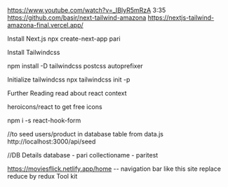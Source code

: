 https://www.youtube.com/watch?v=_IBlyR5mRzA 3:35
https://github.com/basir/next-tailwind-amazona
https://nextjs-tailwind-amazona-final.vercel.app/

Install Next.js
npx create-next-app pari

Install Tailwindcss

npm install -D tailwindcss postcss autoprefixer

Initialize tailwindcss
npx tailwindcss init -p

Further Reading
read about react context

heroicons/react to get free icons

npm i -s react-hook-form

//to seed users/product in database table from data.js
http://localhost:3000/api/seed

//DB Details
database - pari
collectioname - paritest


https://moviesflick.netlify.app/home -- navigation bar like this site
replace reduce by redux Tool kit